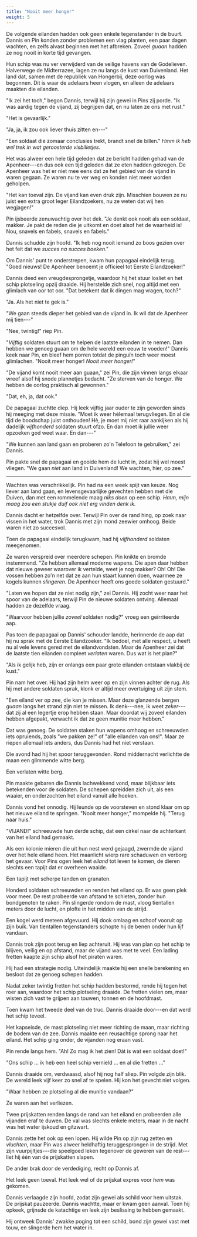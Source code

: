 ```yaml
---
title: "Nooit meer honger"
weight: 5
---
```


De volgende eilanden hadden ook geen enkele tegenstander in de buurt. Dannis en Pin konden zonder problemen een vlag planten, een paar dagen wachten, en zelfs alvast beginnen met het afbreken. Zoveel _guaan_ hadden ze nog nooit in korte tijd gevangen.

Hun schip was nu ver verwijderd van de veilige havens van de Godelieven. Halverwege de Midterrazee, lagen ze nu langs de kust van Duivenland. Het land dat, samen met de republiek van Hongerbij, deze oorlog was begonnen. Dit is waar de adelaars heen vlogen, en alleen de adelaars maakten die eilanden.

"Ik zei het toch," begon Dannis, terwijl hij zijn gewei in Pins zij porde. "Ik was aardig tegen de vijand, zij begrijpen dat, en nu laten ze ons met rust."

"Het is gevaarlijk."

"Ja, ja, ik zou ook liever thuis zitten en---"

"Een soldaat die zomaar conclusies trekt, brandt snel de billen." _Hmm ik heb wel trek in wat geroosterde visbilletjes._

Het was alweer een hele tijd geleden dat ze bericht hadden gehad van de Apenheer---en dus ook een tijd geleden dat ze eten hadden gekregen. De Apenheer was het er niet mee eens dat ze het gebied van de vijand in waren gegaan. Ze waren nu te ver weg en konden niet meer worden geholpen.

"Het kan toeval zijn. De vijand kan even druk zijn. Misschien bouwen ze nu juist een extra groot leger Eilandzoekers, nu ze weten dat wij hen wegjagen!" 

Pin ijsbeerde zenuwachtig over het dek. "Je denkt ook nooit als een soldaat, makker. Je pakt de reden die je uitkomt en doet alsof het de waarheid is! Nou, snavels en fabels, snavels en fabels."

Dannis schudde zijn hoofd. "Ik heb nog nooit iemand zo boos gezien over het feit dat we _succes na succes boeken_."

Om Dannis' punt te onderstrepen, kwam hun papagaai eindelijk terug. "Goed nieuws! De Apenheer benoemt je officieel tot Eerste Eilandzoeker!"

Dannis deed een vreugdesprongetje, waardoor hij het stuur losliet en het schip plotseling opzij draaide. Hij herstelde zich snel, nog altijd met een glimlach van oor tot oor. "Dat betekent dat ik dingen mag vragen, toch?"

"Ja. Als het niet te gek is."

"We gaan steeds dieper het gebied van de vijand in. Ik wil dat de Apenheer mij tien---"

"Nee, twintig!" riep Pin.

"_Vijftig_ soldaten stuurt om te helpen de laatste eilanden in te nemen. Dan hebben we genoeg guaan om de hele wereld een eeuw te voeden!" Dannis keek naar Pin, en bleef hem porren totdat de pinguïn toch weer moest glimlachen. "Nooit meer honger! _Nooit meer honger!_"

"De vijand komt nooit meer aan guaan," zei Pin, die zijn vinnen langs elkaar wreef alsof hij snode plannetjes bedacht. "Ze sterven van de honger. We hebben de oorlog praktisch al gewonnen."

"Dat, eh, ja, dat ook."

De papagaai zuchtte diep. Hij leek vijftig jaar ouder te zijn geworden sinds hij meeging met deze missie. "Moet ik weer hélemaal terugvliegen. En al die tijd de boodschap juist onthouden! Hè, je moet mij niet raar aankijken als hij dadelijk _vijfhonderd_ soldaten stuurt ofzo. En dan moet ik jullie weer opzoeken god weet waar. En dan---"

"We kunnen aan land gaan en proberen zo'n Telefoon te gebruiken," zei Dannis.

Pin pakte snel de papagaai en gooide hem de lucht in, zodat hij wel moest vliegen. "We gaan _niet_ aan land in Duivenland! We wachten, hier, op zee."

___

Wachten was verschrikkelijk. Pin had na een week spijt van keuze. Nog liever aan land gaan, en levensgevaarlijke gevechten hebben met die Duiven, dan met een rommelende maag _niks doen_ op een schip. _Hmm, mijn maag zou een stukje duif ook niet erg vinden denk ik._

Dannis dacht er hetzelfde over. Terwijl Pin over de rand hing, op zoek naar vissen in het water, trok Dannis met zijn mond zeewier omhoog. Beide waren niet zo succesvol.

Toen de papagaai eindelijk terugkwam, had hij _vijfhonderd_ soldaten meegenomen. 

Ze waren verspreid over meerdere schepen. Pin knikte en bromde instemmend. "Ze hebben allemaal moderne wapens. Die apen daar hebben dat nieuwe geweer waarover ik vertelde, weet je nog makker? Oh! Oh! Die vossen hebben zo'n net dat ze aan hun staart kunnen doen, waarmee ze kogels kunnen _slingeren_. De Apenheer heeft ons goede soldaten gestuurd."

"Laten we hopen dat ze niet nodig zijn," zei Dannis. Hij zocht weer naar het spoor van de adelaars, terwijl Pin de nieuwe soldaten ontving. Allemaal hadden ze dezelfde vraag.

"Waarvoor hebben jullie _zoveel_ soldaten nodig?" vroeg een geïrriteerde aap. 

Pas toen de papagaai op Dannis' schouder landde, herinnerde de aap dat hij nu sprak met de Eerste Eilandzoeker. "Ik bedoel, met alle respect, u heeft nu al vele levens gered met de eilandvondsten. Maar de Apenheer zei dat de laatste tien eilanden compleet _verlaten_ waren. Dus wat is het plan?"

"Als ik gelijk heb, zijn er onlangs een paar grote eilanden ontstaan vlakbij de kust."

Pin nam het over. Hij had zijn helm weer op en zijn vinnen achter de rug. Als hij met andere soldaten sprak, klonk er altijd meer overtuiging uit zijn stem. 

"Een eiland ver op zee, die kan je missen. Maar deze glanzende bergen _guaan_ langs het strand zijn niet te missen. Ik denk---nee, ik weet _zeker_---dat zij al een legertje erop hebben staan. Maar doordat wij zoveel eilanden hebben afgepakt, verwacht ik dat ze geen munitie meer hebben."

Dat was genoeg. De soldaten staken hun wapens omhoog en schreeuwden iets opruiends, zoals "we pakken ze!" of "alle eilanden van ons!". Maar ze riepen allemaal iets anders, dus Dannis had het niet verstaan.

Die avond had hij het spoor teruggevonden. Rond middernacht verlichtte de maan een glimmende witte berg. 

Een verlaten witte berg.

Pin maakte gebaren die Dannis lachwekkend vond, maar blijkbaar iets betekenden voor de soldaten. De schepen spreidden zich uit, als een waaier, en onderzochten het eiland vanuit alle hoeken.

Dannis vond het onnodig. Hij leunde op de voorsteven en stond klaar om op het nieuwe eiland te springen. "Nooit meer honger," mompelde hij. "Terug naar huis."

"VIJAND!" schreeuwde hun derde schip, dat een cirkel naar de achterkant van het eiland had gemaakt. 

Als een kolonie mieren die uit hun nest werd gejaagd, zwermde de vijand over het hele eiland heen. Het maanlicht wierp rare schaduwen en verborg het gevaar. Voor Pins ogen leek het _eiland_ tot leven te komen, de dieren slechts een tapijt dat er overheen waaide.

Een tapijt met scherpe tanden en granaten.

Honderd soldaten schreeuwden en renden het eiland op. Er was geen plek voor meer. De rest probeerde van afstand te schieten, zonder hun bondgenoten te raken. Pin slingerde rondom de mast, vloog tientallen meters door de lucht, en plofte in het midden van de strijd. 

Een kogel werd meteen afgevuurd. Hij dook omlaag en schoof vooruit op zijn buik. Van tientallen tegenstanders schopte hij de benen onder hun lijf vandaan.

Dannis trok zijn poot terug en liep achteruit. Hij was van plan op het schip te blijven, veilig en op afstand, maar de vijand was met te veel. Een lading fretten kaapte zijn schip alsof het piraten waren.

Hij had een strategie nodig. Uiteindelijk maakte hij een snelle berekening en besloot dat ze genoeg schepen hadden. 

Nadat zeker twintig fretten het schip hadden bestormd, rende hij tegen het roer aan, waardoor het schip plotseling draaide. De fretten vielen om, maar wisten zich vast te grijpen aan touwen, tonnen en de hoofdmast.

Toen kwam het tweede deel van de truc. Dannis draaide door---en dat werd het schip teveel. 

Het kapseisde, de mast plotseling niet meer richting de maan, maar richting de bodem van de zee. Dannis maakte een reusachtige sprong naar het eiland. Het schip ging onder, de vijanden nog eraan vast.

Pin rende langs hem. "Ah! Zo mag ik het zien! Dát is wat een soldaat doet!"

"Ons schip ... ik heb een heel schip vernield ... en al die fretten ..." 

Dannis draaide om, verdwaasd, alsof hij nog half sliep. Pin volgde zijn blik. De wereld leek vijf keer zo snel af te spelen. Hij kon het gevecht niet volgen. 

"Waar hebben ze plotseling al die munitie vandaan?"

Ze waren aan het verliezen.

Twee prijskatten renden langs de rand van het eiland en probeerden alle vijanden eraf te duwen. De val was slechts enkele meters, maar in de nacht was het water ijskoud en gitzwart. 

Dannis zette het ook op een lopen. Hij wilde Pin op zijn rug zetten en _vluchten_, maar Pin was alweer heldhaftig teruggesprongen in de strijd. Met zijn vuurpijltjes---die speelgoed leken tegenover de geweren van de rest---liet hij één van de prijskatten slapen.

De ander brak door de verdediging, recht op Dannis af.

Het leek geen toeval. Het leek wel of de prijskat expres voor _hem_ was gekomen.

Dannis verlaagde zijn hoofd, zodat zijn gewei als schild voor hem uitstak. De prijskat pauzeerde. Dannis wachtte, maar er kwam geen aanval. Toen hij opkeek, grijnsde de katachtige en leek zijn beslissing te hebben gemaakt.

Hij ontweek Dannis' zwakke poging tot een schild, bond zijn gewei vast met touw, en slingerde hem het water in.